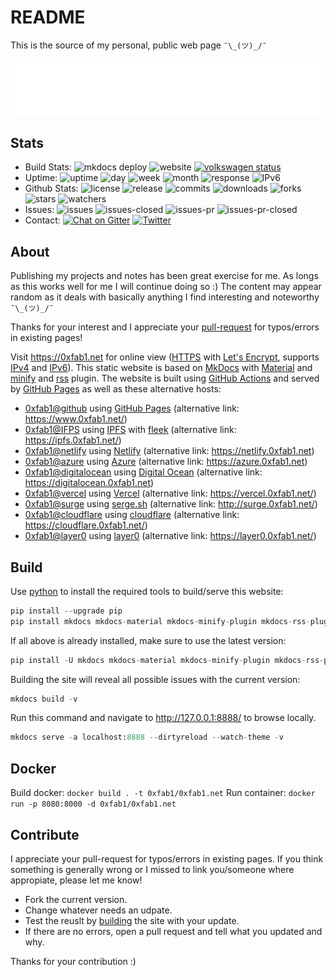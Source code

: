 # README

This is the source of my personal, public web page ```¯\_(ツ)_/¯```

[![Header](header.svg)](https://0xfab1.net)

## Stats

- Build Stats: ![mkdocs deploy](https://github.com/FullByte/FullByte.github.io/workflows/mkdocs%20gh-deploy/badge.svg?branch=master)
![website](https://img.shields.io/website-up-down-green-red/http/0xfab1.net.svg) [![volkswagen status](https://auchenberg.github.io/volkswagen/volkswargen_ci.svg?v=1)](https://github.com/auchenberg/volkswagen)
- Uptime: ![uptime](https://badgen.net/uptime-robot/status/m789173114-297aedeb6117b9a7cac6bb7e) ![day](https://badgen.net/uptime-robot/day/m789173114-297aedeb6117b9a7cac6bb7e) ![week](https://badgen.net/uptime-robot/week/m789173114-297aedeb6117b9a7cac6bb7e) ![month](https://badgen.net/uptime-robot/month/m789173114-297aedeb6117b9a7cac6bb7e) ![response](https://badgen.net/uptime-robot/response/m789173114-297aedeb6117b9a7cac6bb7e) ![IPv6](http://ipv6-test.com/button-ipv6-80x15.png)
- Github Stats: ![license](https://img.shields.io/github/license/Fullbyte/FullByte.github.io.svg)
![release](https://img.shields.io/github/release/Fullbyte/FullByte.github.io.svg)
![commits](https://img.shields.io/github/commits-since/Fullbyte/FullByte.github.io/1.svg)
![downloads](https://img.shields.io/github/downloads/Fullbyte/FullByte.github.io/total.svg)
![forks](https://img.shields.io/github/forks/Fullbyte/FullByte.github.io.svg)
![stars](https://img.shields.io/github/stars/Fullbyte/FullByte.github.io.svg)
![watchers](https://img.shields.io/github/watchers/Fullbyte/FullByte.github.io.svg)
- Issues: ![issues](https://img.shields.io/github/issues/Fullbyte/FullByte.github.io.svg)
![issues-closed](https://img.shields.io/github/issues-closed/Fullbyte/FullByte.github.io.svg)
![issues-pr](https://img.shields.io/github/issues-pr/Fullbyte/FullByte.github.io.svg)
![issues-pr-closed](https://img.shields.io/github/issues-pr-closed/Fullbyte/FullByte.github.io.svg)
- Contact: [![Chat on Gitter](https://badges.gitter.im/FullByte.github.io.svg)](https://gitter.im/FullByte/community/)
[![Twitter](https://img.shields.io/badge/twitter-%40zerogdoubled-%231da1f2)](https://twitter.com/zerogdoubled)

## About

Publishing my projects and notes has been great exercise for me. As longs as this works well for me I will continue doing so :) The content may appear random as it deals with basically anything I find interesting and noteworthy ```¯\_(ツ)_/¯```

Thanks for your interest and I appreciate your [pull-request](#contribute) for typos/errors in existing pages!

Visit <https://0xfab1.net> for online view ([HTTPS](https://datatracker.ietf.org/doc/html/rfc2818) with [Let's Encrypt](https://letsencrypt.org/), supports [IPv4](https://datatracker.ietf.org/doc/html/rfc3344) and [IPv6](https://datatracker.ietf.org/doc/html/rfc8200)). This static website is based on [MkDocs](https://github.com/mkdocs/mkdocs/) with [Material](https://github.com/squidfunk/mkdocs-material) and [minify](https://github.com/byrnereese/mkdocs-minify-plugin) and [rss](https://github.com/Guts/mkdocs-rss-plugin) plugin. The website is built using [GitHub Actions](https://github.com/features/actions) and served by [GitHub Pages](https://pages.github.com/) as well as these alternative hosts:

- [0xfab1@github](https://fullbyte.github.io) using [GitHub Pages](https://pages.github.com/) (alternative link: <https://www.0xfab1.net/>)
- [0xfab1@IFPS](http://fb62c5359b88d00d5924.b-cdn.net) using [IPFS](https://ipfs.io/) with [fleek](https://fleek.co/) (alternative link: <https://ipfs.0xfab1.net/>)
- [0xfab1@netlify](https://0xfab1.netlify.app/) using [Netlify](https://www.netlify.com/) (alternative link: <https://netlify.0xfab1.net>)
- [0xfab1@azure](https://black-flower-0adbf0903.azurestaticapps.net) using [Azure](https://azure.microsoft.com) (alternative link: <https://azure.0xfab1.net>)
- [0xfab1@digitalocean](https://oxfab1-3l4ou.ondigitalocean.app/) using [Digital Ocean](https://m.do.co/c/0ef5c6b3f680) (alternative link: <https://digitalocean.0xfab1.net>)
- [0xfab1@vercel](https://0xfab1.vercel.app/) using [Vercel](https://vercel.com/) (alternative link: <https://vercel.0xfab1.net/>)
- [0xfab1@surge](http://surge.0xfab1.net) using [serge.sh](https://surge.sh) (alternative link: <http://surge.0xfab1.net/>)
- [0xfab1@cloudflare](https://fullbyte-github-io.pages.dev) using [cloudflare](https://www.cloudflare.com/) (alternative link: <https://cloudflare.0xfab1.net/>)
- [0xfab1@layer0](https://0xfab1-layer0-0xfab1-net-production.layer0-limelight.link) using [layer0](https://www.layer0.co/) (alternative link: <https://layer0.0xfab1.net/>)

## Build

Use [python](https://www.python.org/) to install the required tools to build/serve this website:

``` py title="install.py"
pip install --upgrade pip
pip install mkdocs mkdocs-material mkdocs-minify-plugin mkdocs-rss-plugin
```

If all above is already installed, make sure to use the latest version:

``` py title="update.py"
pip install -U mkdocs mkdocs-material mkdocs-minify-plugin mkdocs-rss-plugin
```

Building the site will reveal all possible issues with the current version:

``` py title="build.py"
mkdocs build -v
```

Run this command and navigate to <http://127.0.0.1:8888/> to browse locally.

``` py title="serve.py"
mkdocs serve -a localhost:8888 --dirtyreload --watch-theme -v
```

## Docker

Build docker: ```docker build . -t 0xfab1/0xfab1.net```
Run container: ```docker run -p 8080:8000 -d 0xfab1/0xfab1.net```

## Contribute

I appreciate your pull-request for typos/errors in existing pages. If you think something is generally wrong or I missed to link you/someone where appropiate, please let me know!

- Fork the current version.
- Change whatever needs an udpate.
- Test the reuslt by [building](#build) the site with your update.
- If there are no errors, open a pull request and tell what you updated and why.

Thanks for your contribution :)
